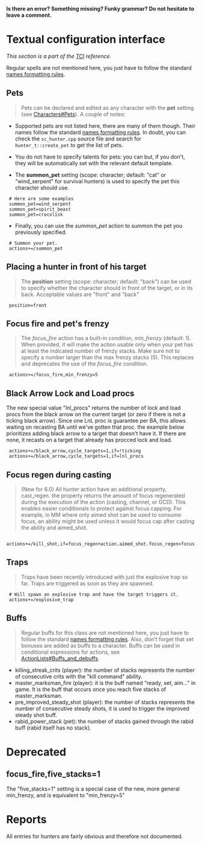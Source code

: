 **Is there an error? Something missing? Funky grammar? Do not hesitate to leave a comment.**



# Textual configuration interface
_This section is a part of the [TCI](TextualConfigurationInterface) reference._

Regular spells are not mentioned here, you just have to follow the standard [names formatting rules](TextualConfigurationInterface#Names_formatting).

## Pets
> Pets can be declared and edited as any character with the **pet** setting (see [Characters#Pets](Characters#Pets)). A couple of notes:
  * Supported pets are not listed here, there are many of them though. Their names follow the standard [names formatting rules](TextualConfigurationInterface#Names_formatting). In doubt, you can check the `sc_hunter.cpp` source file and search for `hunter_t::create_pet` to get the list of pets.

  * You do not have to specify talents for pets: you can but, if you don't, they will be automatically set with the relevant default template.

  * The **summon\_pet** setting (scope: character; default: "cat" or "wind\_serpent" for survival hunters) is used to specify the pet this character should use.
```
 # Here are some examples
 summon_pet=wind_serpent
 summon_pet=spirit_beast
 summon_pet=crocolisk
```
  * Finally, you can use the _summon\_pet_ action to summon the pet you previously specified.
```
 # Summon your pet.
 actions+=/summon_pet
```

## Placing a hunter in front of his target
> The **position** setting (scope: character; default: "back") can be used to specify whether the character should in front of the target, or in its back. Acceptable values are "front" and "back"
```
 position=front
```

## Focus fire and pet's frenzy
> The _focus\_fire_ action has a built-in condition, _min\_frenzy_ (default: 1). When provided, it will make the action usable only when your pet has at least the indicated number of frenzy stacks. Make sure not to specify a number larger than the max frenzy stacks (5). This replaces and deprecates the use of the _focus\_fire_ condition.
```
 actions+=/focus_fire,min_frenzy=5
```

## Black Arrow Lock and Load procs
The new special value "lnl\_procs" returns the number of lock and load procs from the black arrow on the current target (or zero if there is not a ticking black arrow).  Since one LnL proc is guarantee per BA, this allows waiting on recasting BA until we've gotten that proc. the example below prioritizes adding black arrow to a target that doesn't have it. If there are none, it recasts on a target that already has procced lock and load.
```
 actions+=/black_arrow,cycle_targets=1,if=!ticking
 actions+=/black_arrow,cycle_targets=1,if=lnl_procs
```

## Focus regen during casting
> (New for 6.0) All hunter action have an additional property, cast\_regen. the property returns the amount of focus regenerated during the execution of the action (casting, channel, or GCD). This enables easier conditionals to protect against focus capping. For example, in MM where only aimed shot can be used to consume focus, an ability might be used unless it would focus cap after casting the ability and aimed\_shot.
```
 actions+=/kill_shot,if=focus_regen+action.aimed_shot.focus_regen<focus.deficit
```

## Traps
> Traps have been recently introduced with just the explosive trap so far. Traps are triggered as soon as they are spawned.
```
 # Will spawn an explosive trap and have the target triggers it.
 actions+=/explosive_trap
```

## Buffs
> Regular buffs for this class are not mentioned here, you just have to follow the standard [names formatting rules](TextualConfigurationInterface#Names_formatting.md). Also, don't forget that set bonuses are added as buffs to a character. Buffs can be used in conditional expressions for actions, see [ActionLists#Buffs\_and\_debuffs](ActionLists#Buffs_and_debuffs).

  * killing\_streak\_crits (player): the number of stacks represents the number of consecutive crits with the "kill command" ability.
  * master\_marksman\_fire (player): it is the buff named "ready, set, aim..." in game. It is the buff that occurs once you reach five stacks of master\_marksman.
  * pre\_improved\_steady\_shot (player): the number of stacks represents the number of consecutive steady shots, it is used to trigger the improved steady shot buff.
  * rabid\_power\_stack (pet): the number of stacks gained through the rabid buff (rabid itself has no stack).

# Deprecated
## focus\_fire,five\_stacks=1
The "five\_stacks=1" setting is a special case of the new, more general min\_frenzy, and is equivalent to "min\_frenzy=5"

# Reports
All entries for hunters are fairly obvious and therefore not documented.